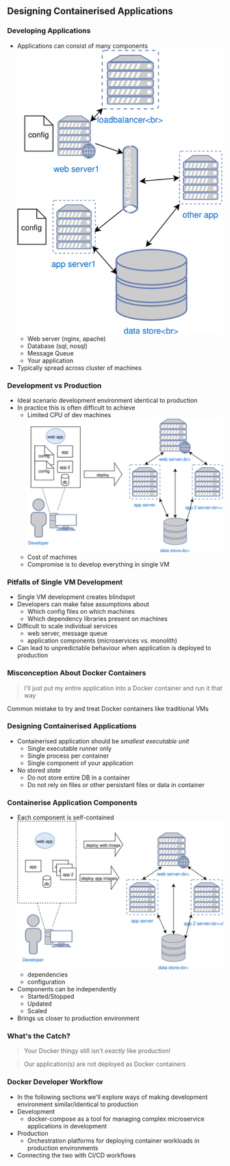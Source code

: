 ## Designing Containerised Applications


### Developing Applications
* Applications can consist of many components <!-- .element: class="fragment" data-fragment-index="0" -->  ![basic cluster](img/prod-application.svg "Simple Application") <!-- .element: class="img-right" style="width:30%;" -->
   * Web server (nginx, apache)
   * Database (sql, nosql)
   * Message Queue 
   * Your application
* <!-- .element: class="fragment" data-fragment-index="1" -->Typically spread across cluster of machines 


### Development vs Production

* Ideal scenario development environment identical to production <!-- .element: class="fragment" data-fragment-index="0" -->
* In practice this is often difficult to achieve  <!-- .element: class="fragment" data-fragment-index="1" -->
   * Limited CPU of dev machines <!-- .element: class="fragment" data-fragment-index="2" -->![dev-env](img/dev-prod-deploy.svg "Dev environment") <!-- .element: class="img-right" style="width:40%;" -->
   * Cost of machines <!-- .element: class="fragment" data-fragment-index="3" -->
   * Compromise is to develop everything in single VM <!-- .element: class="fragment" data-fragment-index="4" --> 


### Pitfalls of Single VM Development
* Single VM development creates blindspot <!-- .element: class="fragment" data-fragment-index="0" -->
* Developers can make false assumptions about <!-- .element: class="fragment" data-fragment-index="1" -->
   * Which config files on which machines <!-- .element: class="fragment" data-fragment-index="2" -->
   * Which dependency libraries present on machines <!-- .element: class="fragment" data-fragment-index="3" -->
* Difficult to scale individual services <!-- .element: class="fragment" data-fragment-index="4" -->
   * web server, message queue
   * application components (microservices vs. monolith)
* Can lead to unpredictable behaviour when application is deployed to production <!-- .element: class="fragment" data-fragment-index="5" -->



### Misconception About Docker Containers

>I'll just put my entire application into a Docker container and run it that way

Common mistake to try and treat Docker containers like traditional VMs <!-- .element: class="fragment" data-fragment-index="0" -->



### Designing Containerised Applications
* Containerised application should be <!-- .element: class="fragment" data-fragment-index="0" -->_smallest executable unit_
  * Single executable runner only <!-- .element: class="fragment" data-fragment-index="1" -->
  * Single process per container <!-- .element: class="fragment" data-fragment-index="2" -->
  * Single component of your application <!-- .element: class="fragment" data-fragment-index="3" -->
* No stored <!-- .element: class="fragment" data-fragment-index="4" -->_state_
  * Do not store entire DB in a container <!-- .element: class="fragment" data-fragment-index="5" -->
  * Do not rely on files or other persistant files or data in container <!-- .element: class="fragment" data-fragment-index="6" -->



### Containerise Application Components
* Each component is self-contained ![containerised-dev](img/containerised-dev-prod-deploy.svg "Containerised deploy") <!-- .element: class="img-right" style="width:50%;" -->
   * dependencies
   * configuration
* Components can be independently 
   * Started/Stopped
   * Updated
   * Scaled
* Brings us closer to production environment



### What's the Catch?
>Your Docker thingy still isn't <!-- .element: class="fragment" data-fragment-index="0" -->_exactly_ like production!

> Our application(s) are not deployed as Docker containers <!-- .element: class="fragment" data-fragment-index="1" -->


### Docker Developer Workflow
* In the following sections we'll explore ways of making development
  environment similar/identical to production
* Development
   * docker-compose as a tool for managing complex microservice applications in
    development
* Production
   * Orchestration platforms for deploying container workloads in production
     environments
* Connecting the two with CI/CD workflows
